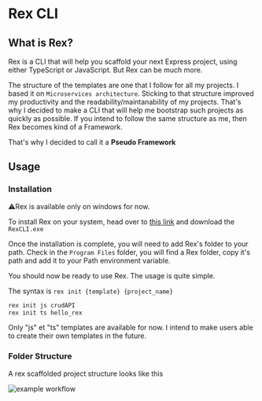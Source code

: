 # Rex CLI
## What is Rex?
Rex is a CLI that will help you scaffold your next Express project, using either TypeScript or JavaScript. But Rex can be much more.

The structure of the templates are one that I follow for all my projects. I based it on `Microservices architecture`. Sticking to that
structure improved my productivity and the readability/maintanability of my projects. That's why I decided to make a CLI that will help me
bootstrap such projects as quickly as possible. If you intend to follow the same structure as me, then Rex becomes kind of a Framework.

That's why I decided to call it a **Pseudo Framework**

## Usage
### Installation
⚠️Rex is available only on windows for now.

To install Rex on your system, head over to [this link](https://github.com/TheWisePigeon/rex/releases/tag/pre-release) and download the `RexCLI.exe`

Once the installation is complete, you will need to add Rex's folder to your path. Check in the `Program Files` folder, you will find a Rex folder, copy it's path and add it to your Path environment variable.

You should now be ready to use Rex. The usage is quite simple.

The syntax is `rex init {template} {project_name}` 
```bash
rex init js crudAPI
rex init ts hello_rex
```

Only "js" et "ts" templates are available for now. I intend to make users able to create their own templates in the future.

### Folder Structure
A rex scaffolded project structure looks like this


![example workflow](https://github.com/github/docs/actions/workflows/main.yml/badge.svg)